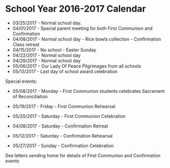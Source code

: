# School Year 2016-2017 Calendar

  * 03/25/2017 - Normal school day. 
  * 04/01/2017 - Special parent meeting for both First Communion and Confirmation
  * 04/08/2017 - Normal school day - Rice bowls collection - Confirmation Class retreat
  * 04/15/2017 - No school - Easter Sunday
  * 04/22/2017 - Normal school day
  * 04/29/2017 - Normal school day
  * 05/06/2017 - Our Lady Of Peace Pilgrimages from all schools
  * 05/13/2017 - Last day of school award celebration

Special events:

  * 05/08/2017 - Monday   - First Communion students celebrates Sacrament of Reconciliation
  * 05/19/2017 - Friday   - First Communion Rehearsal
  * 05/20/2017 - Saturday - First Communion Celebration


  * 04/08/2017 - Saturday - Confirmation Retreat
  * 05/12/2017 - Saturday - Confirmation Rehearsal
  * 05/27/2017 - Sunday   - Confirmation Celebration

See letters sending home for details of First Communion and Confirmation events

